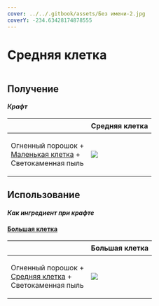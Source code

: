 ```yaml
---
cover: ../../.gitbook/assets/Без имени-2.jpg
coverY: -234.63428174878555
---
```


# Средняя клетка

<figure><img src="../../.gitbook/assets/cage_medium_128.png" alt=""><figcaption></figcaption></figure>

## Получение

#### _Крафт_

| ㅤ                                                                                                 |  Средняя клетка                             |
| ------------------------------------------------------------------------------------------------- | ------------------------------------------- |
| <p>Огненный порошок +<br><a href="cage_small.md">Маленькая клетка</a> +<br>Светокаменная пыль</p> | ![](../../.gitbook/assets/cage\_medium.png) |

## Использование

#### _Как ингредиент при крафте_

#### [Большая клетка](cage_large.md)

| ㅤ                                                                                                |  Большая клетка                            |
| ------------------------------------------------------------------------------------------------ | ------------------------------------------ |
| <p>Огненный порошок +<br><a href="cage_medium.md">Средняя клетка</a> +<br>Светокаменная пыль</p> | ![](../../.gitbook/assets/cage\_large.png) |


